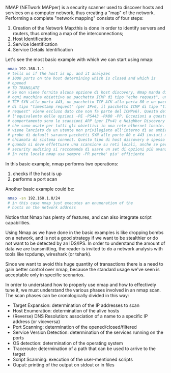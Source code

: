 
NMAP (NETwork MAPper) is a security scanner used to discover
hosts and services on a computer network, thus creating a "map"
of the network. Performing a complete "network mapping" consists
of four steps:

1. Creation of the Network Map:this is done in order to identify
  servers and routers, thus creating a map of the
  interconnections;
2. Host Identification
3. Service Identification
4. Service Details Identification

Let's see the most basic example with which we can start using
nmap:

```sh
 nmap 192.168.1.1
 # tells us if the host is up, and it analyzes
 # 1000 ports on the host determining which is closed and which is
 # opened
 # TO TRANSLATE
 # Se non viene fornita alcuna opzione di host discovery, Nmap manda di default ad
 # ogni macchina obiettivo un pacchetto ICMP di tipo "echo request", un pacchetto
 # TCP SYN alla porta 443, un pacchetto TCP ACK alla porta 80 e un pacchetto ICMP
 # di tipo "timestamp request" (per IPv6, il pacchetto ICMP di tipo "timestamp
 # request" viene escluso dato che non fa parte del ICMPv6). Questa default è
 # l'equivalente delle opzioni -PE -PS443 -PA80 -PP. Eccezioni a questo
 # comportamento sono le scansioni ARP (per IPv4) e Neighbor Discovery (per IPv6)
 # che sono usate per tutti gli obiettivi in una rete ethernet locale. Se Nmap
 # viene lanciato da un utente non privilegiato all'interno di un ambiente UNIX, i
 # probe di default saranno pacchetti SYN alle porte 80 e 443 inviati mediante la
 # chiamata di sistema connect. Questo tipo di host discovery è spesso sufficiente
 # quando si deve effettuare una scansione su reti locali, anche se per un
 # security auditing si raccomanda di usare un set di opzioni più avanzato.
 # In rete locale nmap usa sempre -PR perche' piu' efficiente
```

In this basic example, nmap performs two operations:

1. checks if the host is up
2. performs a port scan

Another basic example could be:

```sh
 nmap -sn 192.168.1.0/24
 # in this case nmap just executes an enumeration of the
 # hosts on the network address
```
Notice that Nmap has plenty of features, and can also integrate
script capabilities.

Using Nmap as we have done in the basic examples is like dropping
bombs on a network, and is not a good strategy if we want to be
stealthier or do not want to be detected by an IDS/IPS. In order
to understand the amount of data we are transmitting, the reader
is invited to do a network analysis with tools like tcpdump,
wireshark (or tshark).

Since we want to avoid this huge quantity of transactions there
is a need to gain better control over nmap, because the standard
usage we've seen is acceptable only in specific scenarios.

In order to understand how to properly use nmap and how to
effectively tune it, we must understand the various phases
involved in an nmap scan. The scan phases can be cronologically
divided in this way:

* Target Expansion: determination of the IP addresses to scan
* Host Enumeration: determination of the alive hosts
* (Reverse) DNS Resolution: association of a name to a specific
  IP address (or viceversa)
* Port Scanning: determination of the opened/closed/filtered
* Service Version Detection: determination of the services
  running on the ports
* OS detection: determination of the operating system
* Traceroute: determination of a path that can be used to arrive
  to the target
* Script Scanning: execution of the user-mentioned scripts
* Ouput: printing of the output on stdout or in files

